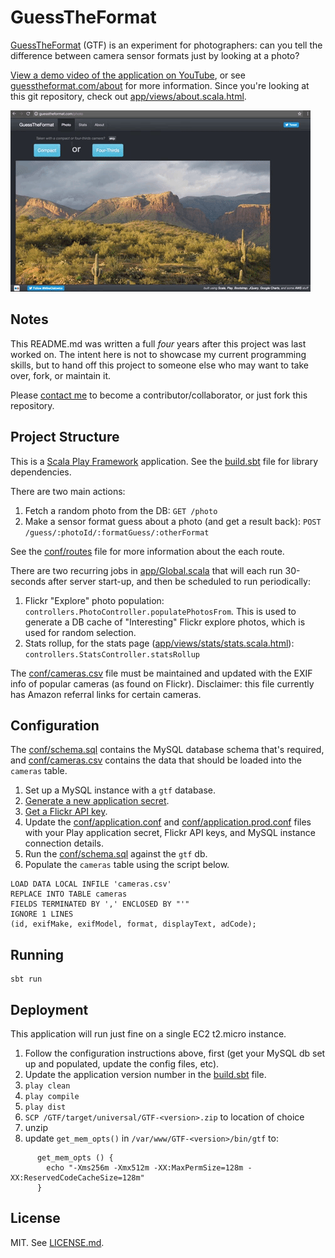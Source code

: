 # GuessTheFormat

[GuessTheFormat](http://guesstheformat.com) (GTF) is an experiment for photographers: can you tell the difference between camera sensor formats just by looking at a photo?

[View a demo video of the application on YouTube](https://youtu.be/hWj2snGiCpU), or see [guesstheformat.com/about](http://guesstheformat.com/about) for more information. Since you're looking at this git repository, check out [app/views/about.scala.html](app/views/about.scala.html).

[![GuessTheFormat Animated Example Image](https://raw.githubusercontent.com/cialowicz/GuessTheFormat/master/public/images/example.gif)](https://youtu.be/hWj2snGiCpU)

## Notes

This README.md was written a full *four* years after this project was last worked on. The intent here is not to showcase my current programming skills, but to hand off this project to someone else who may want to take over, fork, or maintain it.

Please [contact me](https://twitter.com/MikeCialowicz) to become a contributor/collaborator, or just fork this repository.

## Project Structure

This is a [Scala Play Framework](https://www.playframework.com/documentation/2.2.x/Home) application. See the [build.sbt](build.sbt) file for library dependencies.

There are two main actions:

 1. Fetch a random photo from the DB: `GET /photo`
 1. Make a sensor format guess about a photo (and get a result back): `POST /guess/:photoId/:formatGuess/:otherFormat`

See the [conf/routes](conf/routes) file for more information about the each route.

There are two recurring jobs in [app/Global.scala](app/Global.scala) that will each run 30-seconds after server start-up, and then be scheduled to run periodically:

 1. Flickr "Explore" photo population: `controllers.PhotoController.populatePhotosFrom`. This is used to generate a DB cache of "Interesting" Flickr explore photos, which is used for random selection.
 1. Stats rollup, for the stats page ([app/views/stats/stats.scala.html](app/views/stats/stats.scala.html)): `controllers.StatsController.statsRollup`

The [conf/cameras.csv](conf/cameras.csv) file must be maintained and updated with the EXIF info of popular cameras (as found on Flickr). Disclaimer: this file currently has Amazon referral links for certain cameras.

## Configuration

The [conf/schema.sql](conf/schema.sql) contains the MySQL database schema that's required, and [conf/cameras.csv](conf/cameras.csv) contains the data that should be loaded into the `cameras` table.

 1. Set up a MySQL instance with a `gtf` database.
 1. [Generate a new application secret](https://www.playframework.com/documentation/2.5.x/ApplicationSecret#generating-an-application-secret).
 1. [Get a Flickr API key](https://www.flickr.com/services/api/misc.api_keys.html).
 1. Update the [conf/application.conf](conf/application.conf) and [conf/application.prod.conf](conf/application.prod.conf) files with your Play application secret, Flickr API keys, and MySQL instance connection details.
 1. Run the [conf/schema.sql](conf/schema.sql) against the `gtf` db.
 1. Populate the `cameras` table using the script below.

```
LOAD DATA LOCAL INFILE 'cameras.csv'
REPLACE INTO TABLE cameras
FIELDS TERMINATED BY ',' ENCLOSED BY "'"
IGNORE 1 LINES
(id, exifMake, exifModel, format, displayText, adCode);
```

## Running

```
sbt run
```

## Deployment

This application will run just fine on a single EC2 t2.micro instance.

 1. Follow the configuration instructions above, first (get your MySQL db set up and populated, update the config files, etc).
 1. Update the application version number in the [build.sbt](build.sbt) file.
 1. `play clean`
 1. `play compile`
 1. `play dist`
 1. `SCP /GTF/target/universal/GTF-<version>.zip` to location of choice
 1. unzip
 1. update `get_mem_opts()` in `/var/www/GTF-<version>/bin/gtf` to:
 ```
       get_mem_opts () {
         echo "-Xms256m -Xmx512m -XX:MaxPermSize=128m -XX:ReservedCodeCacheSize=128m"
       }
```

## License

MIT. See [LICENSE.md](LICENSE.md).